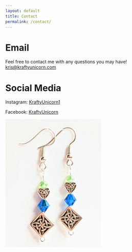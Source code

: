```yaml
---
layout: default
title: Contact
permalink: /contact/
---
```

<script src="https://kit.fontawesome.com/f8c67e7a1e.js" crossorigin="anonymous"></script>

# Email

Feel free to contact me with any questions you may have!
[kris@kraftyunicorn.com](mailto:kris@kraftyunicorn.com)





# Social Media

<i class="fa-solid fa-arrow-right"></i> Instagram: <a href="https://www.instagram.com/kraftyunicorn1/" target="_blank" rel="noopener" title="Instagram">KraftyUnicorn1</a>

<i class="fa-solid fa-arrow-right"></i> Facebook: <a href="https://www.facebook.com/KraftyUnicorn" target="_blank" rel="noopener" title="Facebook">KraftyUnicorn</a>


<img src="/images/earringsceltic.jpg" width="300" /> 
